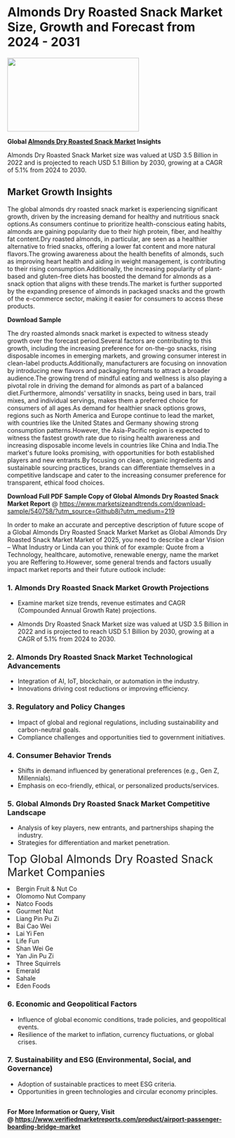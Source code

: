 <H1>Almonds Dry Roasted Snack Market Size, Growth and Forecast from 2024 - 2031</H1><img class="aligncenter size-medium wp-image-584254" src="https://thirdeyenews.in/wp-content/uploads/2024/09/Global-Market-Research-300x168.jpeg" alt="" width="300" height="168" /><p><strong>Global&nbsp;<a href="https://www.marketsizeandtrends.com/download-sample/540758/?utm_source=Github8j?utm_medium=219">Almonds Dry Roasted Snack Market</a> Insights</strong></p><p>Almonds Dry Roasted Snack Market size was valued at USD 3.5 Billion in 2022 and is projected to reach USD 5.1 Billion by 2030, growing at a CAGR of 5.1% from 2024 to 2030.</p><p><h2>Market Growth Insights</h2> <p>The global almonds dry roasted snack market is experiencing significant growth, driven by the increasing demand for healthy and nutritious snack options.As consumers continue to prioritize health-conscious eating habits, almonds are gaining popularity due to their high protein, fiber, and healthy fat content.Dry roasted almonds, in particular, are seen as a healthier alternative to fried snacks, offering a lower fat content and more natural flavors.The growing awareness about the health benefits of almonds, such as improving heart health and aiding in weight management, is contributing to their rising consumption.Additionally, the increasing popularity of plant-based and gluten-free diets has boosted the demand for almonds as a snack option that aligns with these trends.The market is further supported by the expanding presence of almonds in packaged snacks and the growth of the e-commerce sector, making it easier for consumers to access these products.</p> <p><strong>Download Sample</strong></p> <p>The dry roasted almonds snack market is expected to witness steady growth over the forecast period.Several factors are contributing to this growth, including the increasing preference for on-the-go snacks, rising disposable incomes in emerging markets, and growing consumer interest in clean-label products.Additionally, manufacturers are focusing on innovation by introducing new flavors and packaging formats to attract a broader audience.The growing trend of mindful eating and wellness is also playing a pivotal role in driving the demand for almonds as part of a balanced diet.Furthermore, almonds' versatility in snacks, being used in bars, trail mixes, and individual servings, makes them a preferred choice for consumers of all ages.As demand for healthier snack options grows, regions such as North America and Europe continue to lead the market, with countries like the United States and Germany showing strong consumption patterns.However, the Asia-Pacific region is expected to witness the fastest growth rate due to rising health awareness and increasing disposable income levels in countries like China and India.The market's future looks promising, with opportunities for both established players and new entrants.By focusing on clean, organic ingredients and sustainable sourcing practices, brands can differentiate themselves in a competitive landscape and cater to the increasing consumer preference for transparent, ethical food choices.<p><span class=""><strong>Download Full PDF Sample Copy of Global Almonds Dry Roasted Snack Market Report</strong> @ <a href="https://www.marketsizeandtrends.com/download-sample/540758/?utm_source=Github8j?utm_medium=219" target="_blank">https://www.marketsizeandtrends.com/download-sample/540758/?utm_source=Github8j?utm_medium=219</a></span></p><p>In order to make an accurate and perceptive description of future scope of a Global&nbsp;Almonds Dry Roasted Snack Market Market as Global&nbsp;Almonds Dry Roasted Snack Market Market of 2025, you need to describe a clear Vision &ndash; What Industry or Linda can you think of for example: Quote from a Technology, healthcare, automotive, renewable energy, name the market you are Reffering to.However, some general trends and factors usually impact market reports and their future outlook include:</p><h3>1.&nbsp;<strong>Almonds Dry Roasted Snack Market Growth Projections</strong></h3><ul><li>Examine market size trends, revenue estimates and CAGR (Compounded Annual Growth Rate) projections.</li><li><p>Almonds Dry Roasted Snack Market size was valued at USD 3.5 Billion in 2022 and is projected to reach USD 5.1 Billion by 2030, growing at a CAGR of 5.1% from 2024 to 2030.</p></li></ul><h3>2.&nbsp;<strong>Almonds Dry Roasted Snack Market Technological Advancements</strong></h3><ul><li>Integration of AI, IoT, blockchain, or automation in the industry.</li><li>Innovations driving cost reductions or improving efficiency.</li></ul><h3>3.&nbsp;<strong>Regulatory and Policy Changes</strong></h3><ul><li>Impact of global and regional regulations, including sustainability and carbon-neutral goals.</li><li>Compliance challenges and opportunities tied to government initiatives.</li></ul><h3>4.&nbsp;<strong>Consumer Behavior Trends</strong></h3><ul><li>Shifts in demand influenced by generational preferences (e.g., Gen Z, Millennials).</li><li>Emphasis on eco-friendly, ethical, or personalized products/services.</li></ul><h3>5.&nbsp;<strong>Global Almonds Dry Roasted Snack Market Competitive Landscape</strong></h3><ul><li>Analysis of key players, new entrants, and partnerships shaping the industry.</li><li>Strategies for differentiation and market penetration.</li></ul><p data-pm-slice="1 1 []"><span style="color: inherit; font-family: inherit; font-size: 25px;">Top Global Almonds Dry Roasted Snack Market Companies</span></p><div class="" data-test-id=""><p><li>Bergin Fruit & Nut Co</li><li> Olomomo Nut Company</li><li> Natco Foods</li><li> Gourmet Nut</li><li> Liang Pin Pu Zi</li><li> Bai Cao Wei</li><li> Lai Yi Fen</li><li> Life Fun</li><li> Shan Wei Ge</li><li> Yan Jin Pu Zi</li><li> Three Squirrels</li><li> Emerald</li><li> Sahale</li><li> Eden Foods</li></p></div><h3>6.&nbsp;<strong>Economic and Geopolitical Factors</strong></h3><ul><li>Influence of global economic conditions, trade policies, and geopolitical events.</li><li>Resilience of the market to inflation, currency fluctuations, or global crises.</li></ul><h3>7.&nbsp;<strong>Sustainability and ESG (Environmental, Social, and Governance)</strong></h3><ul><li>Adoption of sustainable practices to meet ESG criteria.</li><li>Opportunities in green technologies and circular economy principles.</li></ul><h2><strong style="font-size: 14px;">For More Information or Query, Visit @&nbsp;</strong><a style="background-color: #ffffff; font-size: 14px;" href="https://www.marketsizeandtrends.com/report/almonds-dry-roasted-snack-market/" target="_blank">https://www.verifiedmarketreports.com/product/airport-passenger-boarding-bridge-market</a></h2>